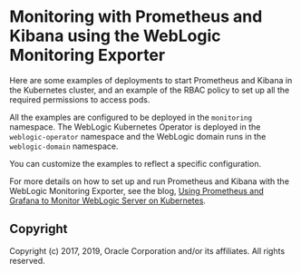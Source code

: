Monitoring with Prometheus and Kibana using the WebLogic Monitoring Exporter
=====

Here are some examples of deployments to start Prometheus and Kibana in the Kubernetes cluster, and an example of the RBAC policy to set up all the required permissions to access pods.

All the examples are configured to be deployed in the `monitoring` namespace. The WebLogic Kubernetes Operator is deployed in the `weblogic-operator` namespace and the WebLogic domain runs in the `weblogic-domain` namespace.

You can customize the examples to reflect a specific configuration.

For more details on how to set up and run Prometheus and Kibana with the WebLogic Monitoring Exporter, see the blog, [Using Prometheus and Grafana to Monitor WebLogic Server on Kubernetes](https://blogs.oracle.com/weblogicserver/use-prometheus-and-grafana-to-monitor-weblogic-server-on-kubernetes).


## Copyright

 Copyright (c) 2017, 2019, Oracle Corporation and/or its affiliates. All rights reserved.
